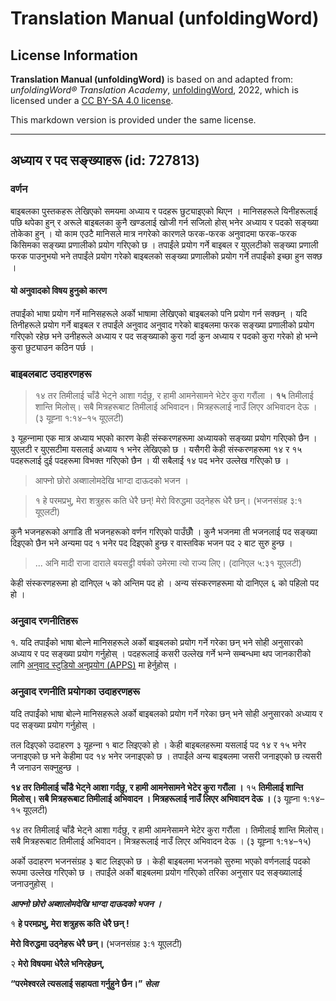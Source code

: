 # Translation Manual (unfoldingWord)

## License Information

**Translation Manual (unfoldingWord)** is based on and adapted from: _unfoldingWord® Translation Academy_, [unfoldingWord](https://unfoldingword.org/utw), 2022, which is licensed under a [CC BY-SA 4.0 license](https://creativecommons.org/licenses/by-sa/4.0/legalcode.en).

This markdown version is provided under the same license.



--------------------------------

## अध्याय र पद सङ्ख्याहरू (id: 727813)

### वर्णन

बाइबलका पुस्तकहरू लेखिएको समयमा अध्याय र पदहरू छुट्याइएको थिएन । मानिसहरूले यिनीहरूलाई पछि थपेका हुन् र अरूले बाइबलका कुनै खण्डलाई खोजी गर्न सजिलो होस् भनेर अध्याय र पदको सङ्ख्या तोकेका हुन् । यो काम एउटै मानिसले मात्र नगरेको कारणले फरक\-फरक अनुवादमा फरक\-फरक किसिमका सङ्ख्या प्रणालीको प्रयोग गरिएको छ । तपाईंले प्रयोग गर्ने बाइबल र युएलटीको सङ्ख्या प्रणाली फरक पाउनुभयो भने तपाईंले प्रयोग गरेको बाइबलको सङ्ख्या प्रणालीको प्रयोग गर्ने तपाईंको इच्छा हुन सक्छ ।

#### यो अनुवादको विषय हुनुको कारण

तपाईंको भाषा प्रयोग गर्ने मानिसहरूले अर्को भाषामा लेखिएको बाइबलको पनि प्रयोग गर्न सक्छन् । यदि तिनीहरूले प्रयोग गर्ने बाइबल र तपाईंले अनुवाद अनुवाद गरेको बाइबलमा फरक सङ्ख्या प्रणालीको प्रयोग गरिएको रहेछ भने उनीहरूले अध्याय र पद सङ्ख्याको कुरा गर्दा कुन अध्याय र पदको कुरा गरेको हो भन्‍ने कुरा छुट्याउन कठिन पर्छ ।

### बाइबलबाट उदाहरणहरू

> १४ तर तिमीलाई चाँडै भेट्‌ने आशा गर्दछु, र हामी आमनेसामने भेटेर कुरा गरौंला । **१५** तिमीलाई शान्‍ति मिलोस्‌। सबै मित्रहरूबाट तिमीलाई अभिवादन। मित्रहरूलाई नाउँ लिएर अभिवादन देऊ । (३ यूह्‍ना १:१४–१५ यूएलटी)

३ यूहन्‍नामा एक मात्र अध्याय भएको कारण केही संस्करणहरूमा अध्यायको सङ्ख्या प्रयोग गरिएको छैन । युएलटी र युएसटीमा यसलाई अध्याय १ भनेर लेखिएको छ । यसैगरी केही संस्करणहरूमा १४ र १५ पदहरूलाई दुई पदहरूमा विभक्त गरिएको छैन । यी सबैलाई १४ पद भनेर उल्लेख गरिएको छ ।

> आफ्‍नो छोरो अब्‍शालोमदेखि भाग्‍दा दाऊदको भजन ।

> १ हे परमप्रभु, मेरा शत्रुहरू कति धेरै छन्‌! मेरो विरुद्धमा उठ्‌नेहरू धेरै छन्‌। (भजनसंग्रह ३:१ यूएलटी)

कुनै भजनहरूको अगाडि ती भजनहरूको वर्णन गरिएको पाउँछौँ । कुनै भजनमा ती भजनलाई पद सङ्ख्या दिइएको छैन भने अन्यमा पद १ भनेर पद दिइएको हुन्छ र वास्तविक भजन पद २ बाट सुरु हुन्छ ।

> ... अनि मादी राजा दाराले बयसट्ठी वर्षको उमेरमा त्‍यो राज्‍य लिए। (दानिएल ५:३१ यूएलटी)

केही संस्करणहरूमा हो दानिएल ५ को अन्तिम पद हो । अन्य संस्करणहरूमा यो दानिएल ६ को पहिलो पद हो ।

### अनुवाद रणनीतिहरू

१. यदि तपाईंको भाषा बोल्‍ने मानिसहरूले अर्को बाइबलको प्रयोग गर्ने गरेका छन् भने सोही अनुसारको अध्याय र पद सङ्ख्या प्रयोग गर्नुहोस् । पदहरूलाई कसरी उल्लेख गर्ने भन्‍ने सम्बन्धमा थप जानकारीको लागि [अनुवाद स्टुडियो अनुप्रयोग (APPS)](http://help.door43.org/en/knowledgebase/13-translationstudio-android/docs/24-marking-verses-in-translationstudio) मा हेर्नुहोस् ।

### अनुवाद रणनीति प्रयोगका उदाहरणहरू

यदि तपाईंको भाषा बोल्‍ने मानिसहरूले अर्को बाइबलको प्रयोग गर्ने गरेका छन् भने सोही अनुसारको अध्याय र पद सङ्ख्या प्रयोग गर्नुहोस् ।

तल दिइएको उदाहरण ३ यूहन्‍ना १ बाट लिइएको हो । केही बाइबलहरूमा यसलाई पद १४ र १५ भनेर जनाइएको छ भने केहीमा पद १४ भनेर जनाइएको छ । तपाईंले अन्य बाइबलमा जसरी जनाइएको छ त्यसरी नै जनाउन सक्‍नुहुन्छ ।

**१४ तर तिमीलाई चाँडै भेट्‌ने आशा गर्दछु, र हामी आमनेसामने भेटेर कुरा गरौंला ।** १५ **तिमीलाई शान्‍ति मिलोस्‌। सबै मित्रहरूबाट तिमीलाई अभिवादन । मित्रहरूलाई नाउँ लिएर अभिवादन देऊ ।** (३ यूह्‍ना १:१४–१५ यूएलटी)

१४ तर तिमीलाई चाँडै भेट्‌ने आशा गर्दछु, र हामी आमनेसामने भेटेर कुरा गरौंला । तिमीलाई शान्‍ति मिलोस्‌। सबै मित्रहरूबाट तिमीलाई अभिवादन। मित्रहरूलाई नाउँ लिएर अभिवादन देऊ । (३ यूह्‍ना १:१४–१५)

अर्को उदाहरण भजनसंग्रह ३ बाट लिइएको छ । केही बाइबलमा भजनको सुरुमा भएको वर्णनलाई पदको रूपमा उल्लेख गरिएको छ । तपाईंले अर्को बाइबलमा प्रयोग गरिएको तरिका अनुसार पद सङ्ख्यालाई जनाउनुहोस् ।

***आफ्‍नो छोरो अब्‍शालोमदेखि भाग्‍दा दाऊदको भजन ।***

१ **हे परमप्रभु, मेरा शत्रुहरू कति धेरै छन्‌ !**

**मेरो विरुद्धमा उठ्‌नेहरू धेरै छन्‌।** (भजनसंग्रह ३:१ यूएलटी)

२ **मेरो विषयमा धेरैले भनिरहेछन्‌,**

**“परमेश्‍वरले त्‍यसलाई सहायता गर्नुहुने छैन।” *सेला***


